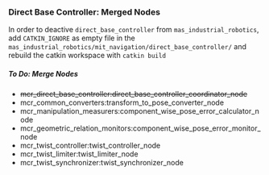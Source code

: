 ### Direct Base Controller: Merged Nodes

In order to deactive `direct_base_controller` from `mas_industrial_robotics`,
add `CATKIN_IGNORE` as empty file in the `mas_industrial_robotics/mit_navigation/direct_base_controller/`
and rebuild the catkin workspace with `catkin build`

##### To Do: Merge Nodes

+ ~~mcr_direct_base_controller:direct_base_controller_coordinator_node~~
+ mcr_common_converters:transform_to_pose_converter_node
+ mcr_manipulation_measurers:component_wise_pose_error_calculator_node
+ mcr_geometric_relation_monitors:component_wise_pose_error_monitor_node
+ mcr_twist_controller:twist_controller_node
+ mcr_twist_limiter:twist_limiter_node
+ mcr_twist_synchronizer:twist_synchronizer_node

<!--- End of script --->